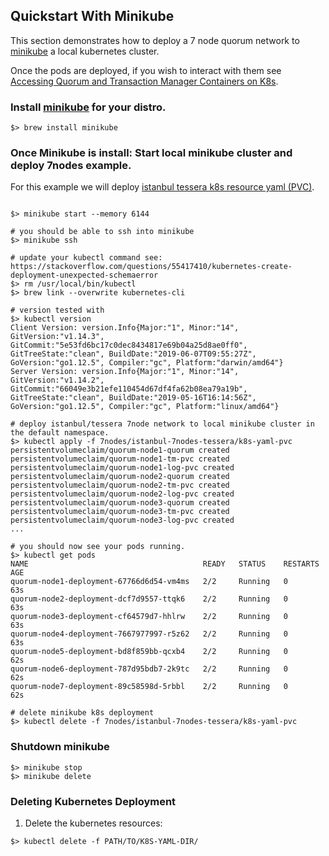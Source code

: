 ## Quickstart With Minikube

This section demonstrates how to deploy a 7 node quorum network to [minikube](https://github.com/kubernetes/minikube) a local
kubernetes cluster. 

Once the pods are deployed, if you wish to interact with them see [Accessing Quorum and Transaction Manager Containers on K8s](..#accessing-nodes-on-k8s).

### Install [minikube](https://kubernetes.io/docs/setup/minikube/) for your distro.
```shell
$> brew install minikube
```

### Once Minikube is install: Start local minikube cluster and deploy 7nodes example. 

For this example we will deploy [istanbul tessera k8s resource yaml (PVC)](../7nodes/istanbul-7nodes-tessera/k8s-yaml-pvc).

```shell

$> minikube start --memory 6144

# you should be able to ssh into minikube
$> minikube ssh

# update your kubectl command see: https://stackoverflow.com/questions/55417410/kubernetes-create-deployment-unexpected-schemaerror 
$> rm /usr/local/bin/kubectl
$> brew link --overwrite kubernetes-cli

# version tested with
$> kubectl version
Client Version: version.Info{Major:"1", Minor:"14", GitVersion:"v1.14.3", GitCommit:"5e53fd6bc17c0dec8434817e69b04a25d8ae0ff0", GitTreeState:"clean", BuildDate:"2019-06-07T09:55:27Z", GoVersion:"go1.12.5", Compiler:"gc", Platform:"darwin/amd64"}
Server Version: version.Info{Major:"1", Minor:"14", GitVersion:"v1.14.2", GitCommit:"66049e3b21efe110454d67df4fa62b08ea79a19b", GitTreeState:"clean", BuildDate:"2019-05-16T16:14:56Z", GoVersion:"go1.12.5", Compiler:"gc", Platform:"linux/amd64"}

# deploy istanbul/tessera 7node network to local minikube cluster in the default namespace. 
$> kubectl apply -f 7nodes/istanbul-7nodes-tessera/k8s-yaml-pvc
persistentvolumeclaim/quorum-node1-quorum created
persistentvolumeclaim/quorum-node1-tm-pvc created
persistentvolumeclaim/quorum-node1-log-pvc created
persistentvolumeclaim/quorum-node2-quorum created
persistentvolumeclaim/quorum-node2-tm-pvc created
persistentvolumeclaim/quorum-node2-log-pvc created
persistentvolumeclaim/quorum-node3-quorum created
persistentvolumeclaim/quorum-node3-tm-pvc created
persistentvolumeclaim/quorum-node3-log-pvc created
...

# you should now see your pods running.
$> kubectl get pods
NAME                                       READY   STATUS    RESTARTS   AGE
quorum-node1-deployment-67766d6d54-vm4ms   2/2     Running   0          63s
quorum-node2-deployment-dcf7d9557-ttqk6    2/2     Running   0          63s
quorum-node3-deployment-cf64579d7-hhlrw    2/2     Running   0          63s
quorum-node4-deployment-7667977997-r5z62   2/2     Running   0          63s
quorum-node5-deployment-bd8f859bb-qcxb4    2/2     Running   0          62s
quorum-node6-deployment-787d95bdb7-2k9tc   2/2     Running   0          62s
quorum-node7-deployment-89c58598d-5rbbl    2/2     Running   0          62s

# delete minikube k8s deployment
$> kubectl delete -f 7nodes/istanbul-7nodes-tessera/k8s-yaml-pvc

```

### Shutdown minikube
```shell
$> minikube stop
$> minikube delete
```

### Deleting Kubernetes Deployment

1. Delete the kubernetes resources:
```shell
$> kubectl delete -f PATH/TO/K8S-YAML-DIR/
```